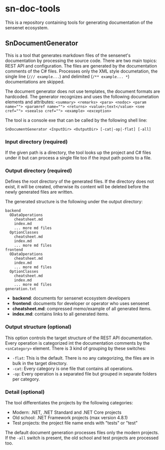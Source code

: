 # sn-doc-tools

This is a repository containing tools for generating documentation of the sensenet ecosystem.

## SnDocumentGenerator

This is a tool that generates markdown files of the sensenet's documentation by processing the source code. There are two main topics: REST API and configuration. The files are generated by the documentation comments of the C# files. Processes only the XML style documetation, the single line (`/// example...`) and delimited (`/** example... *`) documentations are skipped.

The document generator does not use templates, the document formats are hardcoded. The generator recognizes and uses the following documetation elements and attributes: `<summary> <remarks> <para> <nodoc> <param name=""> <paramref name=""> <returns> <value>;text</value> <see cref=""> <seealso cref=""> <example> <exception>`

The tool is a console exe that can be called by the following shell line:
```
SnDocumentGenerator <InputDir> <OutputDir> [-cat|-op|-flat] [-all]
```
### Input directory (required)
If the given path is a directory, the tool looks up the project and C# files under it but can process a single file too if the input path points to a file.

### Output directory (required)
Defines the root directory of the generated files. If the directory does not exist, it will be created, otherwise its content will be deleted before the newly generated files are written.

The generated structure is the following under the output directory:
```
backend
  ODataOperations
    cheatsheet.md
    index.md
    ... more md files
  OptionClasses
    cheatsheet.md
    index.md
    ... more md files
frontend
  ODataOperations
    cheatsheet.md
    index.md
    ... more md files
  OptionClasses
    cheatsheet.md
    index.md
    ... more md files
generation.txt
```
- **backend**: documents for sensenet ecosystem developers
- **frontend**: documents for developer or operator who uses sensenet
- **cheatsheet.md**: compressed memo/example of all generated items.
- **index.md**: contains links to all generated items.

### Output structure (optional)
This option controls the target structure of the REST API documentation. Every operation is categorized int the documentation comments by the `<snCategory>` element. There is 3 kind of grouping by these switches:
- `-flat`: This is the default. There is no any categorizing, the files are in bulk in the target directory.
- `-cat`: Every category is one file that contains all operations.
- `-op`: Every operation is a separated file but grouped in separate folders per category.


### Detail (optional)
The tool differentiates the projects by the following categories:
- Modern: .NET, .NET Standard and .NET Core projects
- Old school: .NET Framework projects (max version 4.8.1)
- Test projects: the project file name ends with "tests" or "test"

The default document generation processes files only the modern projects. If the `-all` switch is present, the old school and test projects are processed too.
